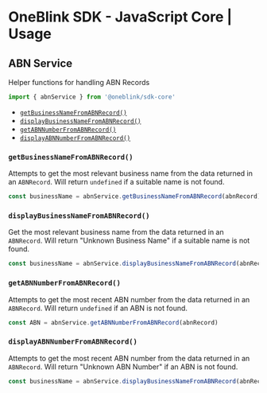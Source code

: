 # OneBlink SDK - JavaScript Core | Usage

## ABN Service

Helper functions for handling ABN Records

```js
import { abnService } from '@oneblink/sdk-core'
```

- [`getBusinessNameFromABNRecord()`](#getbusinessnamefromabnrecord)
- [`displayBusinessNameFromABNRecord()`](#displaybusinessnamefromabnrecord)
- [`getABNNumberFromABNRecord()`](#getabnnumberfromabnrecord)
- [`displayABNNumberFromABNRecord()`](#displayabnnumberfromabnrecord)

### `getBusinessNameFromABNRecord()`

Attempts to get the most relevant business name from the data returned in an `ABNRecord`. Will return `undefined` if a suitable name is not found.

```js
const businessName = abnService.getBusinessNameFromABNRecord(abnRecord)
```

### `displayBusinessNameFromABNRecord()`

Get the most relevant business name from the data returned in an `ABNRecord`. Will return "Unknown Business Name" if a suitable name is not found.

```js
const businessName = abnService.displayBusinessNameFromABNRecord(abnRecord)
```

### `getABNNumberFromABNRecord()`

Attempts to get the most recent ABN number from the data returned in an `ABNRecord`. Will return `undefined` if an ABN is not found.

```js
const ABN = abnService.getABNNumberFromABNRecord(abnRecord)
```

### `displayABNNumberFromABNRecord()`

Attempts to get the most recent ABN number from the data returned in an `ABNRecord`. Will return "Unknown ABN Number" if an ABN is not found.

```js
const businessName = abnService.displayBusinessNameFromABNRecord(abnRecord)
```
